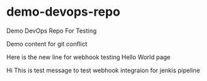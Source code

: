 # demo-devops-repo
Demo DevOps Repo For Testing

Demo content for git conflict

Here is the new line for webhook testing
Hello World page

Hi
This is test message to test webhook integraion for jenkis pipeline
